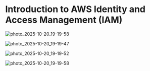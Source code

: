 # Introduction to AWS Identity and Access Management (IAM)

![photo_2025-10-20_19-19-58](https://github.com/user-attachments/assets/97667876-65d5-4bc0-9327-140056874449)

![photo_2025-10-20_19-19-47](https://github.com/user-attachments/assets/6e8efec3-24ee-4af0-9594-92a03ee6c319)

![photo_2025-10-20_19-19-52](https://github.com/user-attachments/assets/666f7f5b-c8a3-4032-8486-d5a7de4c25bd)

![photo_2025-10-20_19-19-58](https://github.com/user-attachments/assets/5b32769f-9f7b-4838-8c4f-6787cad35337)
